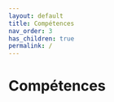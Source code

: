 ```yaml
---
layout: default
title: Compétences
nav_order: 3
has_children: true
permalink: /
---
```


# Compétences
